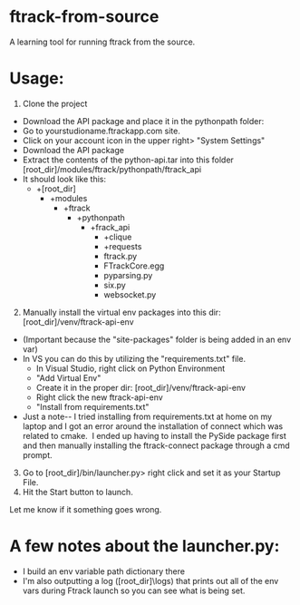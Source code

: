 # ftrack-from-source
A learning tool for running ftrack from the source.

# Usage:
1. Clone the project
  - Download the API package and place it in the pythonpath folder:
  - Go to yourstudioname.ftrackapp.com site.
  - Click on your account icon in the upper right> "System Settings"
  - Download the API package
  - Extract the contents of the python-api.tar into this folder [root_dir]/modules/ftrack/pythonpath/ftrack_api
  - It should look like this:
    - +[root_dir]
      - +modules
        - +ftrack
          - +pythonpath
            - +frack_api
              - +clique
              - +requests 
              - ftrack.py
              - FTrackCore.egg
              - pyparsing.py
              - six.py
              - websocket.py
2. Manually install the virtual env packages into this dir: [root_dir]/venv/ftrack-api-env 
  - (Important because the "site-packages" folder is being added in an env var)
  - In VS you can do this by utilizing the "requirements.txt" file.
    - In Visual Studio, right click on Python Environment
    - "Add Virtual Env" 
    - Create it in the proper dir: [root_dir]/venv/ftrack-api-env
    - Right click the new ftrack-api-env 
    - "Install from requirements.txt"
  - Just a note-- I tried installing from requirements.txt at home on my laptop and I got an error around the installation of connect which was related to cmake.  I ended up having to install the PySide package first and then manually installing the ftrack-connect package through a cmd prompt.
3. Go to [root_dir]/bin/launcher.py> right click and set it as your Startup File.
4. Hit the Start button to launch.

Let me know if it something goes wrong. 

# A few notes about the launcher.py:

- I build an env variable path dictionary there
- I'm also outputting a log ([root_dir]\logs) that prints out all of the env vars during Ftrack launch so you can see what is being set.
